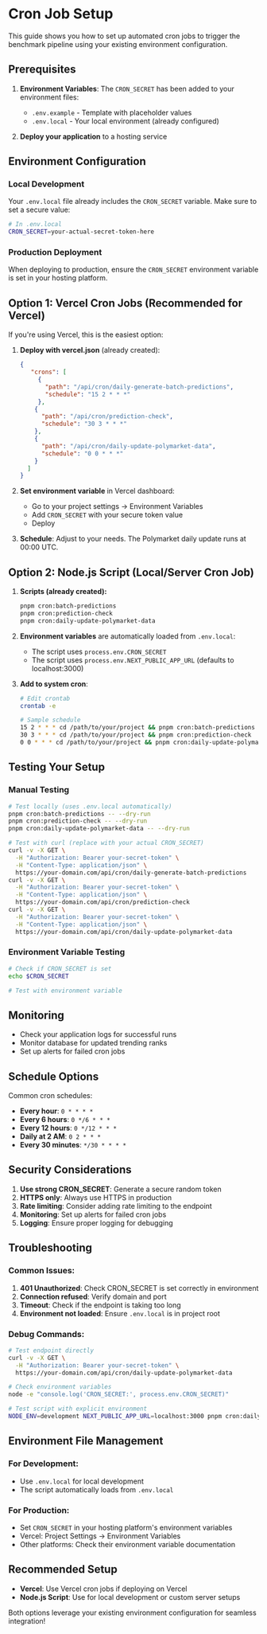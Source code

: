 # Cron Job Setup

This guide shows you how to set up automated cron jobs to trigger the benchmark pipeline using your existing environment configuration.

## Prerequisites

1. **Environment Variables**: The `CRON_SECRET` has been added to your environment files:
   - `.env.example` - Template with placeholder values
   - `.env.local` - Your local environment (already configured)

2. **Deploy your application** to a hosting service

## Environment Configuration

### Local Development
Your `.env.local` file already includes the `CRON_SECRET` variable. Make sure to set a secure value:

```bash
# In .env.local
CRON_SECRET=your-actual-secret-token-here
```

### Production Deployment
When deploying to production, ensure the `CRON_SECRET` environment variable is set in your hosting platform.

## Option 1: Vercel Cron Jobs (Recommended for Vercel)

If you're using Vercel, this is the easiest option:

1. **Deploy with vercel.json** (already created):
   ```json
   {
      "crons": [
        {
          "path": "/api/cron/daily-generate-batch-predictions",
          "schedule": "15 2 * * *"
        },
       {
         "path": "/api/cron/prediction-check",
         "schedule": "30 3 * * *"
       },
       {
         "path": "/api/cron/daily-update-polymarket-data",
         "schedule": "0 0 * * *"
       }
     ]
   }
   ```

2. **Set environment variable** in Vercel dashboard:
   - Go to your project settings → Environment Variables
   - Add `CRON_SECRET` with your secure token value
   - Deploy

3. **Schedule**: Adjust to your needs. The Polymarket daily update runs at 00:00 UTC.

## Option 2: Node.js Script (Local/Server Cron Job)

1. **Scripts (already created):**
   ```bash
   pnpm cron:batch-predictions
   pnpm cron:prediction-check
   pnpm cron:daily-update-polymarket-data
   ```

2. **Environment variables** are automatically loaded from `.env.local`:
   - The script uses `process.env.CRON_SECRET`
   - The script uses `process.env.NEXT_PUBLIC_APP_URL` (defaults to localhost:3000)

3. **Add to system cron**:
   ```bash
   # Edit crontab
   crontab -e
   
   # Sample schedule
   15 2 * * * cd /path/to/your/project && pnpm cron:batch-predictions
   30 3 * * * cd /path/to/your/project && pnpm cron:prediction-check
   0 0 * * * cd /path/to/your/project && pnpm cron:daily-update-polymarket-data
   ```

## Testing Your Setup

### Manual Testing
```bash
# Test locally (uses .env.local automatically)
pnpm cron:batch-predictions -- --dry-run
pnpm cron:prediction-check -- --dry-run
pnpm cron:daily-update-polymarket-data -- --dry-run

# Test with curl (replace with your actual CRON_SECRET)
curl -v -X GET \
  -H "Authorization: Bearer your-secret-token" \
  -H "Content-Type: application/json" \
  https://your-domain.com/api/cron/daily-generate-batch-predictions
curl -v -X GET \
  -H "Authorization: Bearer your-secret-token" \
  -H "Content-Type: application/json" \
  https://your-domain.com/api/cron/prediction-check
curl -v -X GET \
  -H "Authorization: Bearer your-secret-token" \
  -H "Content-Type: application/json" \
  https://your-domain.com/api/cron/daily-update-polymarket-data
```

### Environment Variable Testing
```bash
# Check if CRON_SECRET is set
echo $CRON_SECRET

# Test with environment variable
```

## Monitoring
- Check your application logs for successful runs
- Monitor database for updated trending ranks
- Set up alerts for failed cron jobs

## Schedule Options

Common cron schedules:
- **Every hour**: `0 * * * *`
- **Every 6 hours**: `0 */6 * * *`
- **Every 12 hours**: `0 */12 * * *`
- **Daily at 2 AM**: `0 2 * * *`
- **Every 30 minutes**: `*/30 * * * *`

## Security Considerations

1. **Use strong CRON_SECRET**: Generate a secure random token
2. **HTTPS only**: Always use HTTPS in production
3. **Rate limiting**: Consider adding rate limiting to the endpoint
4. **Monitoring**: Set up alerts for failed cron jobs
5. **Logging**: Ensure proper logging for debugging

## Troubleshooting

### Common Issues:
1. **401 Unauthorized**: Check CRON_SECRET is set correctly in environment
2. **Connection refused**: Verify domain and port
3. **Timeout**: Check if the endpoint is taking too long
4. **Environment not loaded**: Ensure `.env.local` is in project root

### Debug Commands:
```bash
# Test endpoint directly
curl -v -X GET \
  -H "Authorization: Bearer your-secret-token" \
  https://your-domain.com/api/cron/daily-update-polymarket-data

# Check environment variables
node -e "console.log('CRON_SECRET:', process.env.CRON_SECRET)"

# Test script with explicit environment
NODE_ENV=development NEXT_PUBLIC_APP_URL=localhost:3000 pnpm cron:daily-update-polymarket-data -- --dry-run
```

## Environment File Management

### For Development:
- Use `.env.local` for local development
- The script automatically loads from `.env.local`

### For Production:
- Set `CRON_SECRET` in your hosting platform's environment variables
- Vercel: Project Settings → Environment Variables
- Other platforms: Check their environment variable documentation

## Recommended Setup

- **Vercel**: Use Vercel cron jobs if deploying on Vercel
- **Node.js Script**: Use for local development or custom server setups

Both options leverage your existing environment configuration for seamless integration! 